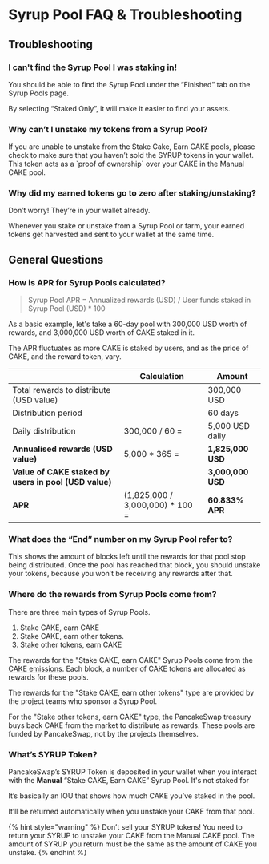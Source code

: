 # Syrup Pool FAQ & Troubleshooting

## Troubleshooting

### **I can't find the Syrup Pool I was staking in!**

You should be able to find the Syrup Pool under the “Finished” tab on the Syrup Pools page.

By selecting “Staked Only”, it will make it easier to find your assets.

### **Why can’t I unstake my tokens from a Syrup Pool?**

If you are unable to unstake from the Stake Cake, Earn CAKE pools, please check to make sure that you haven’t sold the SYRUP tokens in your wallet. This token acts as a \`proof of ownership\` over your CAKE in the Manual CAKE pool.

### **Why did my earned tokens go to zero after staking/unstaking?**

Don’t worry! They’re in your wallet already.

Whenever you stake or unstake from a Syrup Pool or farm, your earned tokens get harvested and sent to your wallet at the same time.

## **General Questions**

### How is APR for Syrup Pools calculated?

> Syrup Pool APR = Annualized rewards (USD) / User funds staked in Syrup Pool (USD) \* 100

As a basic example, let's take a 60-day pool with 300,000 USD worth of rewards, and 3,000,000 USD worth of CAKE staked in it.

The APR fluctuates as more CAKE is staked by users, and as the price of CAKE, and the reward token, vary.

|                                                       | **Calculation**                  | Amount            |
| ----------------------------------------------------- | -------------------------------- | ----------------- |
| Total rewards to distribute (USD value)               |                                  | 300,000 USD       |
| Distribution period                                   |                                  | 60 days           |
| Daily distribution                                    | 300,000 / 60 =                   | 5,000 USD daily   |
| **Annualised rewards (USD value)**                    | 5,000 \* 365 =                   | **1,825,000 USD** |
| **Value of CAKE staked by users in pool (USD value)** |                                  | **3,000,000 USD** |
| **APR**                                               | (1,825,000 / 3,000,000) \* 100 = | **60.833% APR**   |

### **What does the “End” number on my Syrup Pool refer to?**

This shows the amount of blocks left until the rewards for that pool stop being distributed. Once the pool has reached that block, you should unstake your tokens, because you won’t be receiving any rewards after that.

### **Where do the rewards from Syrup Pools come from?**

There are three main types of Syrup Pools.

1. Stake CAKE, earn CAKE
2. Stake CAKE, earn other tokens.
3. Stake other tokens, earn CAKE

The rewards for the "Stake CAKE, earn CAKE" Syrup Pools come from the [CAKE emissions](https://docs.pancakeswap.finance/tokenomics/cake/cake-tokenomics). Each block, a number of CAKE tokens are allocated as rewards for these pools.

The rewards for the "Stake CAKE, earn other tokens" type are provided by the project teams who sponsor a Syrup Pool.

For the "Stake other tokens, earn CAKE" type, the PancakeSwap treasury buys back CAKE from the market to distribute as rewards. These pools are funded by PancakeSwap, not by the projects themselves.

### What’s SYRUP Token?

PancakeSwap’s SYRUP Token is deposited in your wallet when you interact with the **Manual** “Stake CAKE, Earn CAKE” Syrup Pool. It's not staked for

It’s basically an IOU that shows how much CAKE you’ve staked in the pool.

It’ll be returned automatically when you unstake your CAKE from that pool.

{% hint style="warning" %}
Don’t sell your SYRUP tokens! You need to return your SYRUP to unstake your CAKE from the Manual CAKE pool. The amount of SYRUP you return must be the same as the amount of CAKE you unstake.
{% endhint %}
